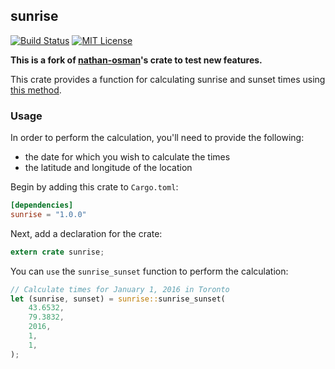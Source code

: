 ## sunrise

[![Build Status](https://travis-ci.org/nathan-osman/rust-sunrise.svg?branch=master)](https://travis-ci.org/nathan-osman/rust-sunrise)
[![MIT License](http://img.shields.io/badge/license-MIT-9370d8.svg?style=flat)](http://opensource.org/licenses/MIT)

**This is a fork of [nathan-osman][upstream]'s crate to test new features.**

This crate provides a function for calculating sunrise and sunset times using [this method](https://en.wikipedia.org/wiki/Sunrise_equation#Complete_calculation_on_Earth).

### Usage

In order to perform the calculation, you'll need to provide the following:

- the date for which you wish to calculate the times
- the latitude and longitude of the location

Begin by adding this crate to `Cargo.toml`:

```toml
[dependencies]
sunrise = "1.0.0"
```

Next, add a declaration for the crate:

```rust
extern crate sunrise;
```

You can `use` the `sunrise_sunset` function to perform the calculation:

```rust
// Calculate times for January 1, 2016 in Toronto
let (sunrise, sunset) = sunrise::sunrise_sunset(
    43.6532,
    79.3832,
    2016,
    1,
    1,
);
```

[upstream]: https://github.com/nathan-osman/rust-sunrise "Upstream Repository"
